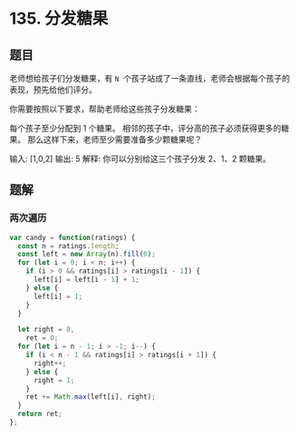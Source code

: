 # 135. 分发糖果

## 题目

老师想给孩子们分发糖果，有 `N`  个孩子站成了一条直线，老师会根据每个孩子的表现，预先给他们评分。

你需要按照以下要求，帮助老师给这些孩子分发糖果：

每个孩子至少分配到 1 个糖果。
相邻的孩子中，评分高的孩子必须获得更多的糖果。
那么这样下来，老师至少需要准备多少颗糖果呢？

输入: [1,0,2]
输出: 5
解释: 你可以分别给这三个孩子分发 2、1、2 颗糖果。

## 题解

### 两次遍历

```js
var candy = function(ratings) {
  const n = ratings.length;
  const left = new Array(n).fill(0);
  for (let i = 0; i < n; i++) {
    if (i > 0 && ratings[i] > ratings[i - 1]) {
      left[i] = left[i - 1] + 1;
    } else {
      left[i] = 1;
    }
  }

  let right = 0,
    ret = 0;
  for (let i = n - 1; i > -1; i--) {
    if (i < n - 1 && ratings[i] > ratings[i + 1]) {
      right++;
    } else {
      right = 1;
    }
    ret += Math.max(left[i], right);
  }
  return ret;
};
```
